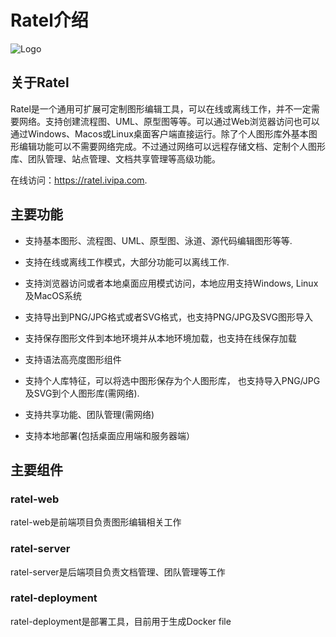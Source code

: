 # Ratel介绍

![Logo](images/favicon-128.png)

## 关于Ratel

Ratel是一个通用可扩展可定制图形编辑工具，可以在线或离线工作，并不一定需要网络。支持创建流程图、UML、原型图等等。可以通过Web浏览器访问也可以通过Windows、Macos或Linux桌面客户端直接运行。除了个人图形库外基本图形编辑功能可以不需要网络完成。不过通过网络可以远程存储文档、定制个人图形库、团队管理、站点管理、文档共享管理等高级功能。

在线访问：<https://ratel.ivipa.com>.

## 主要功能

- 支持基本图形、流程图、UML、原型图、泳道、源代码编辑图形等等.

- 支持在线或离线工作模式，大部分功能可以离线工作.

- 支持浏览器访问或者本地桌面应用模式访问，本地应用支持Windows, Linux及MacOS系统

- 支持导出到PNG/JPG格式或者SVG格式，也支持PNG/JPG及SVG图形导入

- 支持保存图形文件到本地环境并从本地环境加载，也支持在线保存加载

- 支持语法高亮度图形组件

- 支持个人库特征，可以将选中图形保存为个人图形库， 也支持导入PNG/JPG及SVG到个人图形库(需网络).

- 支持共享功能、团队管理(需网络)

- 支持本地部署(包括桌面应用端和服务器端）

## 主要组件

### ratel-web

ratel-web是前端项目负责图形编辑相关工作

### ratel-server

ratel-server是后端项目负责文档管理、团队管理等工作

### ratel-deployment

ratel-deployment是部署工具，目前用于生成Docker file
